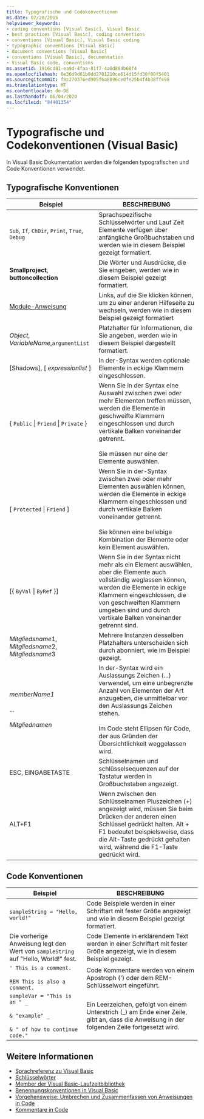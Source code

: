 ```yaml
---
title: Typografische und Codekonventionen
ms.date: 07/20/2015
helpviewer_keywords:
- coding conventions [Visual Basic], Visual Basic
- best practices [Visual Basic], coding conventions
- conventions [Visual Basic], Visual Basic coding
- typographic conventions [Visual Basic]
- document conventions [Visual Basic]
- conventions [Visual Basic], documentation
- Visual Basic code, conventions
ms.assetid: 1916cd81-ea9d-4faa-81f7-4a0d864b60f4
ms.openlocfilehash: 0e36d9d61b0dd2701210ce614d15fd38f08f5401
ms.sourcegitcommit: f8c270376ed905f6a8896ce0fe25b4f4b38ff498
ms.translationtype: MT
ms.contentlocale: de-DE
ms.lasthandoff: 06/04/2020
ms.locfileid: "84401354"
---
```

# <a name="typographic-and-code-conventions-visual-basic"></a>Typografische und Codekonventionen (Visual Basic)

In Visual Basic Dokumentation werden die folgenden typografischen und Code Konventionen verwendet.  
  
## <a name="typographic-conventions"></a>Typografische Konventionen  
  
|Beispiel|BESCHREIBUNG|  
|-------------|-----------------|  
|`Sub`, `If`, `ChDir`, `Print`, `True`, `Debug`|Sprachspezifische Schlüsselwörter und Lauf Zeit Elemente verfügen über anfängliche Großbuchstaben und werden wie in diesem Beispiel gezeigt formatiert.|  
|**Smallproject**, **buttoncollection**|Die Wörter und Ausdrücke, die Sie eingeben, werden wie in diesem Beispiel gezeigt formatiert.|  
|[Module-Anweisung](statements/module-statement.md)|Links, auf die Sie klicken können, um zu einer anderen Hilfeseite zu wechseln, werden wie in diesem Beispiel gezeigt formatiert|  
|*Object*, *VariableName*,`argumentList`|Platzhalter für Informationen, die Sie angeben, werden wie in diesem Beispiel dargestellt formatiert.|  
|[Shadows], [ *expressionlist* ]|In der-Syntax werden optionale Elemente in eckige Klammern eingeschlossen.|  
|{ `Public` &#124; `Friend` &#124; `Private` }|Wenn Sie in der Syntax eine Auswahl zwischen zwei oder mehr Elementen treffen müssen, werden die Elemente in geschweifte Klammern eingeschlossen und durch vertikale Balken voneinander getrennt.<br /><br /> Sie müssen nur eine der Elemente auswählen.|  
|[ `Protected` &#124; `Friend` ]|Wenn Sie in der-Syntax zwischen zwei oder mehr Elementen auswählen können, werden die Elemente in eckige Klammern eingeschlossen und durch vertikale Balken voneinander getrennt.<br /><br /> Sie können eine beliebige Kombination der Elemente oder kein Element auswählen.|  
|[{ `ByVal` &#124; `ByRef` }]|Wenn Sie in der Syntax nicht mehr als ein Element auswählen, aber die Elemente auch vollständig weglassen können, werden die Elemente in eckige Klammern eingeschlossen, die von geschweiften Klammern umgeben sind und durch vertikale Balken voneinander getrennt sind.|  
|*Mitgliedsname*1, *Mitgliedsname*2, *Mitgliedsname*3|Mehrere Instanzen desselben Platzhalters unterscheiden sich durch abonniert, wie im Beispiel gezeigt.|  
|*memberName1*<br /><br /> ...<br /><br /> *Mitgliednamen*|In der-Syntax wird ein Auslassungs Zeichen (...) verwendet, um eine unbegrenzte Anzahl von Elementen der Art anzugeben, die unmittelbar vor den Auslassungs Zeichen stehen.<br /><br /> Im Code steht Ellipsen für Code, der aus Gründen der Übersichtlichkeit weggelassen wird.|  
|ESC, EINGABETASTE|Schlüsselnamen und schlüsselsequenzen auf der Tastatur werden in Großbuchstaben angezeigt.|  
|ALT+F1|Wenn zwischen den Schlüsselnamen Pluszeichen (+) angezeigt wird, müssen Sie beim Drücken der anderen einen Schlüssel gedrückt halten. Alt + F1 bedeutet beispielsweise, dass die Alt-Taste gedrückt gehalten wird, während die F1-Taste gedrückt wird.|  
  
## <a name="code-conventions"></a>Code Konventionen  
  
|Beispiel|BESCHREIBUNG|  
|-------------|-----------------|  
|`sampleString = "Hello, world!"`|Code Beispiele werden in einer Schriftart mit fester Größe angezeigt und wie in diesem Beispiel gezeigt formatiert.|  
|Die vorherige Anweisung legt den Wert von `sampleString` auf "Hello, World!" fest.|Code Elemente in erklärendem Text werden in einer Schriftart mit fester Größe angezeigt, wie in diesem Beispiel gezeigt.|  
|`' This is a comment.`<br /><br /> `REM This is also a comment.`|Code Kommentare werden von einem Apostroph (') oder dem REM-Schlüsselwort eingeführt.|  
|`sampleVar = "This is an " _`<br /><br /> `& "example" _`<br /><br /> `& " of how to continue code."`|Ein Leerzeichen, gefolgt von einem Unterstrich (_) am Ende einer Zeile, gibt an, dass die Anweisung in der folgenden Zeile fortgesetzt wird.|  
  
## <a name="see-also"></a>Weitere Informationen

- [Sprachreferenz zu Visual Basic](index.md)
- [Schlüsselwörter](keywords/index.md)
- [Member der Visual Basic-Laufzeitbibliothek](runtime-library-members.md)
- [Benennungskonventionen in Visual Basic](../programming-guide/program-structure/naming-conventions.md)
- [Vorgehensweise: Umbrechen und Zusammenfassen von Anweisungen in Code](../programming-guide/program-structure/how-to-break-and-combine-statements-in-code.md)
- [Kommentare in Code](../programming-guide/program-structure/comments-in-code.md)
